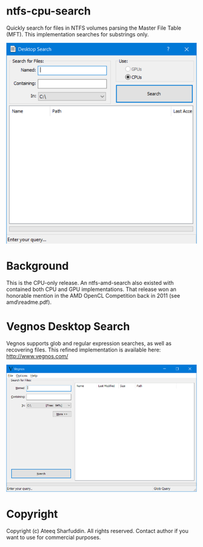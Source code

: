 # ntfs-cpu-search
Quickly search for files in NTFS volumes parsing the Master File Table (MFT). This implementation searches for substrings only.

![](https://raw.githubusercontent.com/farfella/ntfs-cpu-search/master/images/ntfs-cpu-search.png)

# Background
This is the CPU-only release. An ntfs-amd-search also existed with contained both CPU and GPU implementations. That release won an honorable mention in the AMD OpenCL Competition back in 2011 (see amd\readme.pdf).

# Vegnos Desktop Search
Vegnos supports glob and regular expression searches, as well as recovering files. This refined implementation is available here: http://www.vegnos.com/

![](https://raw.githubusercontent.com/farfella/ntfs-cpu-search/master/images/vegnos.png)

# Copyright
Copyright (c) Ateeq Sharfuddin. All rights reserved. Contact author if you want to use for commercial purposes.
